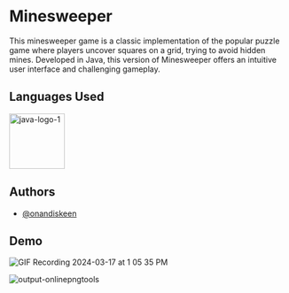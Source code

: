
# Minesweeper

This minesweeper game is a classic implementation of the popular puzzle game where players uncover squares on a grid, trying to avoid hidden mines. Developed in Java, this version of Minesweeper offers an intuitive user interface and challenging gameplay.


## Languages Used

<img src="https://github.com/onandiskeen/Minesweeper/assets/46636543/b75d3c16-5602-4b29-b239-7b7104469442" alt="java-logo-1" width="100" height="100">

## Authors

- [@onandiskeen](https://www.github.com/onandiskeen)


## Demo

![GIF Recording 2024-03-17 at 1 05 35 PM](https://github.com/onandiskeen/Minesweeper/assets/46636543/230379e1-37ad-43f3-80c8-7d525e922cff)


![output-onlinepngtools](https://github.com/onandiskeen/Minesweeper/assets/46636543/b3a43983-2b59-448f-8a58-dce935bccd50)

